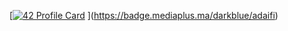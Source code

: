 [[![42 Profile Card](https://1337-readme.vercel.app/api/profile?cursus=42&dark=true&login=adaifi)](https://github.com/mohouyizme/1337-readme)
](https://badge.mediaplus.ma/darkblue/adaifi)
